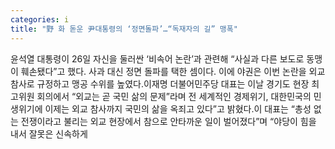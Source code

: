 ```yaml
---
categories: i
title: "野 화 돋운 尹대통령의 ‘정면돌파’…“독재자의 길” 맹폭"
---
```

윤석열 대통령이 26일 자신을 둘러싼 ‘비속어 논란’과 관련해 “사실과 다른 보도로 동맹이 훼손됐다”고 했다. 사과 대신 정면 돌파를 택한 셈이다. 이에 야권은 이번 논란을 외교 참사로 규정하고 맹공 수위를 높였다.이재명 더불어민주당 대표는 이날 경기도 현장 최고위원 회의에서 “외교는 곧 국민 삶의 문제”라며 전 세계적인 경제위기, 대한민국의 민생위기에 이제는 외교 참사까지 국민의 삶을 옥죄고 있다”고 밝혔다.이 대표는 “총성 없는 전쟁이라고 불리는 외교 현장에서 참으로 안타까운 일이 벌어졌다”며 “야당이 힘을 내서 잘못은 신속하게